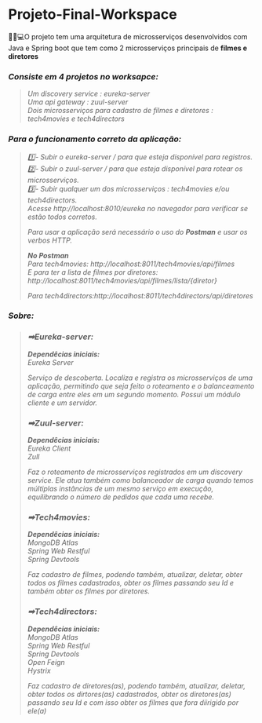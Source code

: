 # Projeto-Final-Workspace

👩‍💻💻O projeto tem uma arquitetura de microsserviços desenvolvidos com Java e Spring boot que tem como 2 microsserviços principais de **filmes e diretores**

<h3><b><i>Consiste em 4 projetos no worksapce:</b></em></h3>

<blockquote>
<p>
Um discovery service : eureka-server<br />
Uma api gateway : zuul-server<br />
Dois microsserviços para cadastro de filmes e diretores : tech4movies e tech4directors
</p>
</blockquote>


<h3><b><i>Para o funcionamento correto da aplicação:</b></em></h3>

<blockquote>
<p>
  1️⃣- Subir o eureka-server / para que esteja disponível para registros.<br />
  2️⃣- Subir o zuul-server / para que esteja disponível para rotear os microsserviços.<br />
  3️⃣- Subir qualquer um dos microsserviços : tech4movies e/ou tech4directors.<br />
  Acesse http://localhost:8010/eureka no navegador para verificar se estão todos corretos.
  
  Para usar a aplicação será necessário o uso do **Postman** e usar os verbos HTTP. 

  **No Postman**<br />
  Para tech4movies: http://localhost:8011/tech4movies/api/filmes <br />
  E para ter a lista de filmes por diretores: http://localhost:8011/tech4movies/api/filmes/lista/{diretor}

  Para tech4directors:http://localhost:8011/tech4directors/api/diretores
</p>
</blockquote>


<h3><b><i>Sobre:</b></em></h3>

<blockquote>
<h3><b><i>➡Eureka-server:</b></em></h3>
<b><i>Dependêcias iniciais:</b></em><br />
Eureka Server
</p>
Serviço de descoberta.
Localiza e registra os microsserviços de uma aplicação, permitindo que seja feito o roteamento e o balanceamento de carga entre eles em um segundo momento.
Possui um módulo cliente e um servidor.

<h3><b><i>➡Zuul-server:</b></em></h3>
<b><i>Dependêcias iniciais:</b></em><br />
Eureka Client<br />
Zull
</p>
Faz o roteamento de microsserviços registrados em um discovery service. Ele atua também como balanceador de carga quando temos múltiplas instâncias de um mesmo serviço em execução, equilibrando o número de pedidos que cada uma recebe.

<h3><b><i>➡Tech4movies:</b></em></h3>
<b><i>Dependêcias iniciais:</b></em><br />
MongoDB Atlas<br />
Spring Web Restful<br />
Spring Devtools
</p>
Faz cadastro de filmes, podendo também, atualizar, deletar, obter todos os filmes cadastrados, obter os filmes passando seu Id e também obter os filmes por diretores.

<h3><b><i>➡Tech4directors:</b></em></h3>
<b><i>Dependêcias iniciais:</b></em><br />
MongoDB Atlas<br />
Spring Web Restful<br />
Spring Devtools<br />
Open Feign<br />
Hystrix
</p>
Faz cadastro de diretores(as), podendo também, atualizar, deletar, obter todos os dirtores(as) cadastrados, obter os diretores(as) passando seu Id e com isso obter os filmes que fora diirigido por ele(a)


</blockquote>
